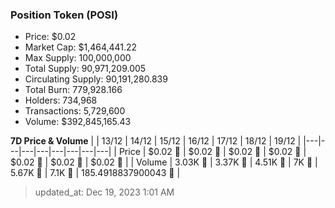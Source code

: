 
  ### Position Token (POSI)
  - Price: $0.02
  - Market Cap: $1,464,441.22
  - Max Supply: 100,000,000
  - Total Supply: 90,971,209.005
  - Circulating Supply: 90,191,280.839
  - Total Burn: 779,928.166
  - Holders: 734,968
  - Transactions: 5,729,600
  - Volume: $392,845,165.43

  **7D Price & Volume**
  | | 13&#x2F;12 | 14&#x2F;12 | 15&#x2F;12 | 16&#x2F;12 | 17&#x2F;12 | 18&#x2F;12 | 19&#x2F;12 |
  |---|---|---|---|---|---|---|---|
  | Price | $0.02 🔻 | $0.02 🚀 | $0.02 🔻 | $0.02 🚀 | $0.02 🔻 | $0.02 🔻 | $0.02 🚀 |
  | Volume | 3.03K 🔻 | 3.37K 🚀 | 4.51K 🚀 | 7K 🚀 | 5.67K 🔻 | 7.1K 🚀 | 185.4918837900043 🔻 |

  > updated_at: Dec 19, 2023 1:01 AM

